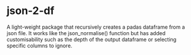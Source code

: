 # json-2-df
A light-weight package that recursively creates a padas dataframe from a json file. It works like the json_normalise() function but has added customisability such as the depth of the output dataframe or selecting specific columns to ignore.
